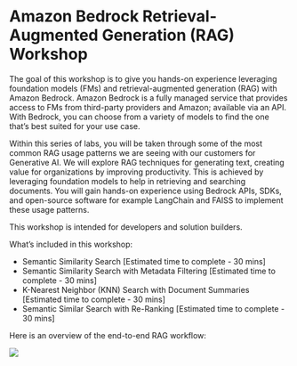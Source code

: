# Amazon Bedrock Retrieval-Augmented Generation (RAG) Workshop

The goal of this workshop is to give you hands-on experience leveraging foundation models (FMs) and retrieval-augmented generation (RAG) with Amazon Bedrock. Amazon Bedrock is a fully managed service that provides access to FMs from third-party providers and Amazon; available via an API. With Bedrock, you can choose from a variety of models to find the one that’s best suited for your use case.

Within this series of labs, you will be taken through some of the most common RAG usage patterns we are seeing with our customers for Generative AI. We will explore RAG techniques for generating text, creating value for organizations by improving productivity. This is achieved by leveraging foundation models to help in retrieving and searching documents. You will gain hands-on experience using Bedrock APIs, SDKs, and open-source software for example LangChain and FAISS to implement these usage patterns.

This workshop is intended for developers and solution builders.

What’s included in this workshop:

* Semantic Similarity Search [Estimated time to complete - 30 mins]
* Semantic Similarity Search with Metadata Filtering [Estimated time to complete - 30 mins]
* K-Nearest Neighbor (KNN) Search with Document Summaries [Estimated time to complete - 30 mins]
* Semantic Similar Search with Re-Ranking [Estimated time to complete - 30 mins]

Here is an overview of the end-to-end RAG workflow:

![](img/rag_overview.png)
